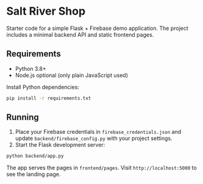 # Salt River Shop

Starter code for a simple Flask + Firebase demo application. The project
includes a minimal backend API and static frontend pages.

## Requirements

- Python 3.8+
- Node.js optional (only plain JavaScript used)

Install Python dependencies:

```bash
pip install -r requirements.txt
```

## Running

1. Place your Firebase credentials in `firebase_credentials.json` and update
   `backend/firebase_config.py` with your project settings.
2. Start the Flask development server:

```bash
python backend/app.py
```

The app serves the pages in `frontend/pages`. Visit `http://localhost:5000` to
see the landing page.
